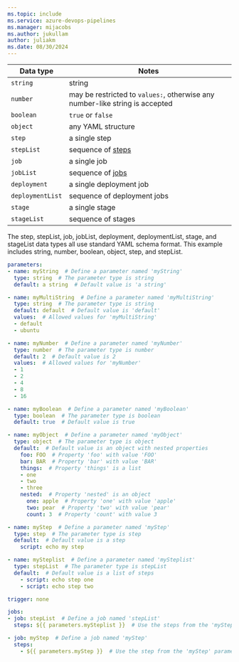 ```yaml
---
ms.topic: include
ms.service: azure-devops-pipelines
ms.manager: mijacobs
ms.author: jukullam
author: juliakm
ms.date: 08/30/2024
---
```


| Data type | Notes |
|-----------|-------|
| `string` | string
| `number` | may be restricted to `values:`, otherwise any number-like string is accepted
| `boolean` | `true` or `false`
| `object` | any YAML structure
| `step` | a single step
| `stepList` | sequence of [steps](/azure/devops/pipelines/yaml-schema/steps)
| `job` | a single job
| `jobList` | sequence of [jobs](/azure/devops/pipelines/yaml-schema/jobs-job)
| `deployment` | a single deployment job
| `deploymentList` | sequence of deployment jobs
| `stage` | a single stage
| `stageList` | sequence of stages

The step, stepList, job, jobList, deployment, deploymentList, stage, and stageList data types all use standard YAML schema format. This example includes string, number, boolean, object, step, and stepList. 

```yaml
parameters:
- name: myString  # Define a parameter named 'myString'
  type: string  # The parameter type is string
  default: a string  # Default value is 'a string'

- name: myMultiString  # Define a parameter named 'myMultiString'
  type: string  # The parameter type is string
  default: default  # Default value is 'default'
  values:  # Allowed values for 'myMultiString'
  - default  
  - ubuntu  

- name: myNumber  # Define a parameter named 'myNumber'
  type: number  # The parameter type is number
  default: 2  # Default value is 2
  values:  # Allowed values for 'myNumber'
  - 1  
  - 2  
  - 4  
  - 8  
  - 16  

- name: myBoolean  # Define a parameter named 'myBoolean'
  type: boolean  # The parameter type is boolean
  default: true  # Default value is true

- name: myObject  # Define a parameter named 'myObject'
  type: object  # The parameter type is object
  default:  # Default value is an object with nested properties
    foo: FOO  # Property 'foo' with value 'FOO'
    bar: BAR  # Property 'bar' with value 'BAR'
    things:  # Property 'things' is a list
    - one  
    - two  
    - three  
    nested:  # Property 'nested' is an object
      one: apple  # Property 'one' with value 'apple'
      two: pear  # Property 'two' with value 'pear'
      count: 3  # Property 'count' with value 3

- name: myStep  # Define a parameter named 'myStep'
  type: step  # The parameter type is step
  default:  # Default value is a step
    script: echo my step 

- name: mySteplist  # Define a parameter named 'mySteplist'
  type: stepList  # The parameter type is stepList
  default:  # Default value is a list of steps
    - script: echo step one  
    - script: echo step two  

trigger: none  

jobs: 
- job: stepList  # Define a job named 'stepList'
  steps: ${{ parameters.mySteplist }}  # Use the steps from the 'mySteplist' parameter

- job: myStep  # Define a job named 'myStep'
  steps:
    - ${{ parameters.myStep }}  # Use the step from the 'myStep' parameter
```